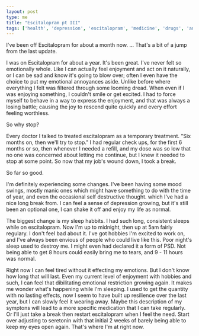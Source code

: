 ```yaml
---
layout: post
type: me
title: "Escitalopram pt III"
tags: ['health', 'depression', 'escitalopram', 'medicine', 'drugs', 'anxiety', 'me', 'personal']
---
```


I've been off Escitalopram for about a month now. ... That's a bit of a jump from the last update.

I was on Escitalopram for about a year.  It's been great.  I've never felt so emotionally whole.  Like I can actually feel enjoyment and act on it naturally, or I can be sad and know it's going to blow over; often I even have the choice to put my emotional annoyances aside.  Unlike before where everything I felt was filtered through some looming dread.  When even if I was enjoying something, I couldn't smile or get excited.  I had to force myself to behave in a way to express the enjoyment, and that was always a losing battle; causing the joy to rescend quite quickly and every effort feeling worthless.

So why stop?

Every doctor I talked to treated escitalopram as a temporary treatment.  "Six months on, then we'll try to stop."  I had regular check ups, for the first 6 months or so, then whenever I needed a refill, and my dose was so low that no one was concerned about letting me continue, but I knew it needed to stop at some point.  So now that my job's wound down, I took a break.

So far so good.

I'm definitely experiencing some changes.  I've been having some mood swings, mostly manic ones which might have something to do with the time of year, and even the occasional self destructive thought. which I've had a nice long break from.  I can feel a sense of depression growing, but it's still been an optional one, I can shake it off and enjoy my life as normal.

The biggest change is my sleep habbits.  I had such long, consistent sleeps while on escitalopram.  Now I'm up to midnight, then up at 5am fairly regulary.  I don't feel bad about it.  I've got hobbies I'm excited to work on, and I've always been envious of people who could live like this.  Poor night's sleep used to destroy me.  I might even had declared it a form of PSD.  Not being able to get 8 hours could easily bring me to tears, and 9 - 11 hours was normal.

Right now I can feel tired without it effecting my emotions.  But I don't know how long that will last.  Even my current level of enjoyment with hobbies and such, I can feel that dibilitating emotional restriction growing again.  It makes me wonder what's happening while I'm sleeping.  I used to get the quantity with no lasting effects, now I seem to have built up resilience over the last year, but I can slowly feel it wearing away.  Maybe this description of my symptons will lead to a more specific medication that I can take regularly.  Or I'll just take a break then restart escitalopram when I feel the need.  Start over adjusting to seretonin with that initial 2 weeks of barely being able to keep my eyes open again.  That's where I'm at right now.
